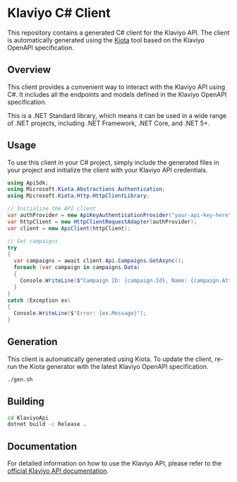 # Klaviyo C# Client

This repository contains a generated C# client for the Klaviyo API. The client is automatically generated using the [Kiota](https://github.com/microsoft/kiota) tool based on the Klaviyo OpenAPI specification.

## Overview

This client provides a convenient way to interact with the Klaviyo API using C#. It includes all the endpoints and models defined in the Klaviyo OpenAPI specification.

This is a .NET Standard library, which means it can be used in a wide range of .NET projects, including .NET Framework, .NET Core, and .NET 5+.

## Usage

To use this client in your C# project, simply include the generated files in your project and initialize the client with your Klaviyo API credentials.

```csharp
using ApiSdk;
using Microsoft.Kiota.Abstractions.Authentication;
using Microsoft.Kiota.Http.HttpClientLibrary;

// Initialize the API client
var authProvider = new ApiKeyAuthenticationProvider("your-api-key-here");
var httpClient = new HttpClientRequestAdapter(authProvider);
var client = new ApiClient(httpClient);

// Get campaigns
try
{
  var campaigns = await client.Api.Campaigns.GetAsync();
  foreach (var campaign in campaigns.Data)
  {
    Console.WriteLine($"Campaign ID: {campaign.Id}, Name: {campaign.Attributes.Name}");
  }
}
catch (Exception ex)
{
  Console.WriteLine($"Error: {ex.Message}");
}
```

## Generation

This client is automatically generated using Kiota. To update the client, re-run the Kiota generator with the latest Klaviyo OpenAPI specification.

```bash
./gen.sh
```

## Building

```bash
cd KlaviyoApi
dotnet build -c Release .
```

## Documentation

For detailed information on how to use the Klaviyo API, please refer to the [official Klaviyo API documentation](https://developers.klaviyo.com/en/reference).